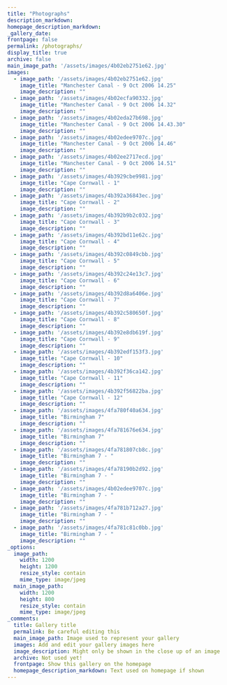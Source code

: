 ```yaml
---
title: "Photographs"
description_markdown: 
homepage_description_markdown: 
_gallery_date:
frontpage: false
permalink: /photographs/
display_title: true
archive: false
main_image_path: '/assets/images/4b02eb2751e62.jpg'
images:
  - image_path: '/assets/images/4b02eb2751e62.jpg'
    image_title: "Manchester Canal - 9 Oct 2006 14.25"
    image_description: "" 
  - image_path: '/assets/images/4b02ecfa90332.jpg'
    image_title: "Manchester Canal - 9 Oct 2006 14.32"
    image_description: "" 
  - image_path: '/assets/images/4b02eda27b698.jpg'
    image_title: "Manchester Canal - 9 Oct 2006 14.43.30"
    image_description: "" 
  - image_path: '/assets/images/4b02edee9707c.jpg'
    image_title: "Manchester Canal - 9 Oct 2006 14.46"
    image_description: ""
  - image_path: '/assets/images/4b02ee2717ecd.jpg'
    image_title: "Manchester Canal - 9 Oct 2006 14.51"
    image_description: "" 
  - image_path: '/assets/images/4b3929cbe9981.jpg'
    image_title: "Cape Cornwall - 1"
    image_description: "" 
  - image_path: '/assets/images/4b392a36843ec.jpg'
    image_title: "Cape Cornwall - 2"
    image_description: "" 
  - image_path: '/assets/images/4b392b9b2c032.jpg'
    image_title: "Cape Cornwall - 3"
    image_description: "" 
  - image_path: '/assets/images/4b392bd11e62c.jpg'
    image_title: "Cape Cornwall - 4"
    image_description: ""
  - image_path: '/assets/images/4b392c0849cbb.jpg'
    image_title: "Cape Cornwall - 5"
    image_description: "" 
  - image_path: '/assets/images/4b392c24e13c7.jpg'
    image_title: "Cape Cornwall - 6"
    image_description: ""
  - image_path: '/assets/images/4b392d8a6406e.jpg'
    image_title: "Cape Cornwall - 7"
    image_description: "" 
  - image_path: '/assets/images/4b392c580650f.jpg'
    image_title: "Cape Cornwall - 8"
    image_description: ""
  - image_path: '/assets/images/4b392e8db619f.jpg'
    image_title: "Cape Cornwall - 9"
    image_description: "" 
  - image_path: '/assets/images/4b392edf153f3.jpg'
    image_title: "Cape Cornwall - 10"
    image_description: ""
  - image_path: '/assets/images/4b392f36ca142.jpg'
    image_title: "Cape Cornwall - 11"
    image_description: "" 
  - image_path: '/assets/images/4b392f56822ba.jpg'
    image_title: "Cape Cornwall - 12"
    image_description: ""
  - image_path: '/assets/images/4fa780f40a634.jpg'
    image_title: "Birmingham 7"
    image_description: "" 
  - image_path: '/assets/images/4fa781676e634.jpg'
    image_title: "Birmingham 7"
    image_description: "" 
  - image_path: '/assets/images/4fa781807cb8c.jpg'
    image_title: "Birmingham 7 - "
    image_description: "" 
  - image_path: '/assets/images/4fa78190b2d92.jpg'
    image_title: "Birmingham 7 - "
    image_description: ""
  - image_path: '/assets/images/4b02edee9707c.jpg'
    image_title: "Birmingham 7 - "
    image_description: ""
  - image_path: '/assets/images/4fa781b712a27.jpg'
    image_title: "Birmingham 7 - "
    image_description: "" 
  - image_path: '/assets/images/4fa781c81c0bb.jpg'
    image_title: "Birmingham 7 - "
    image_description: ""
_options:
  image_path:
    width: 1200
    height: 1200
    resize_style: contain
    mime_type: image/jpeg
  main_image_path:
    width: 1200
    height: 800
    resize_style: contain
    mime_type: image/jpeg
_comments:
  title: Gallery title
  permalink: Be careful editing this
  main_image_path: Image used to represent your gallery
  images: Add and edit your gallery images here
  image_description: Might only be shown in the close up of an image
  archive: Not used yet!
  frontpage: Show this gallery on the homepage
  homepage_description_markdown: Text used on homepage if shown
---
```

